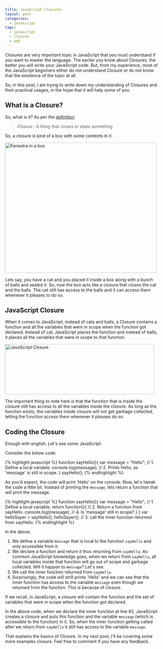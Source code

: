 ```yaml
---
title: JavaScript Closures
layout: post
categories:
  - javascript
tags:
  - javascript
  - closure
  - web
---
```

Closures are very important topic in JavaScript that you must understand if you want to master the language. The earlier you know about Closures, the better you will write your JavaScript code. But, from my experience, most of the JavaScript beginners either do not understand Closure or do not know that the existence of the topic at all.

So, in this post, I am trying to write down my understanding of Closures and their practical usages, in the hope that it will help some of you.

## What is a Closure?

So, what is it? As per the [definition](https://encrypted.google.com/search?hl=en&q=define%20closure "Define Closure")

> *Closure* : A thing that closes or seals something

So, a closure is kind of a box with some contents in it. 

<a href="http://www.flickr.com/photos/bryanalexander/3295316720/" title="Fenestra in a box by BryanAlexander, on Flickr"><img src="http://farm4.staticflickr.com/3655/3295316720_e284d62308.jpg" width="500" height="430" alt="Fenestra in a box"></a>

Lets say, you have a cat and you placed it inside a box along with a bunch of balls and sealed it. So, now the box acts like a closure that closes the cat and the balls. The cat still has access to the balls and it can access them whenever it pleases to do so.

## JavaScript Closure

When it comes to JavaScript, instead of cats and balls, a Closure contains a function and all the variables that were in scope when the function got declared. Instead of cat, JavaScript places the function and instead of balls, it places all the variables that were in scope to that function.

<a href="http://www.flickr.com/photos/94921037@N05/9499522885/" title="JavaScript Closure by v33ra, on Flickr"><img src="http://farm4.staticflickr.com/3677/9499522885_525b651880.jpg" width="491" height="166" alt="JavaScript Closure"></a>

The important thing to note here is that the function that is inside the closure still has access to all the variables inside the closure. As long as the function exists, the variables inside closure will not get garbage collected, letting the function access them whenever it pleases do so.

## Coding the Closure

Enough with english. Let's see some JavaScript. 

Consider the below code.

{% highlight javascript %}
function sayHello(){
  var message = "Hello"; // 1. Define a local variable.
  console.log(message); // 2. Prints Hello, as 'message' is still in scope.
}
sayHello(); 
{% endhighlight %}

As you'd expect, the code will print 'Hello' on the console. Now, let's tweak the code a little bit. Instead of printing the `message`, lets return a function that will print the message.

{% highlight javascript %}
function sayHello(){
  var message = "Hello"; // 1. Define a local variable.
  return function(){ // 2. Return a function from sayHello.
    console.log(message); // 4. Is 'message' still in scope?
  }
}
var helloSayer = sayHello();
helloSayer(); // 3. call the inner function returned from sayHello.
{% endhighlight %}

In the above, 

1. We define a variable `message` that is local to the function `sayHello` and only accessible from it. 
2. We declare a function and return it thus returning from `sayHello`. As common JavaScript knowledge goes, when we return from `sayHello`, all local variables inside that function will go out of scope and garbage collected. Will it happen to `message`? Let's see.
3. We call the inner function returned from `sayHello`. 
4. Surprisingly, the code will strill prints 'Hello' and we can see that the inner function has access to the variable `message` even though we returned from the function. This is because of closure.

If we recall, in JavaScript, a closure will contain the function and the set of variables that were in scope when the function got declared.

In the above code, when we declare the inner function at line #2, JavaScript creates a closure and puts this function and the variable `message` (which is accessible to the function) in it. So, when the inner function getting called after we return from `sayHello` it still has access to the variable `message`.

That explains the basics of Closure. In my next post, I'll be covering some more examples closure. Feel free to comment if you have any feedback.